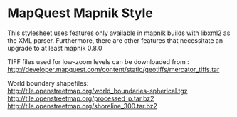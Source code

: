 # MapQuest Mapnik Style

This stylesheet uses features only available in mapnik builds with libxml2 as the XML parser. 
Furthermore, there are other features that necessitate an upgrade to at least mapnik 0.8.0

TIFF files used for low-zoom levels can be downloaded from :
http://developer.mapquest.com/content/static/geotiffs/mercator_tiffs.tar

World boundary shapefiles:
http://tile.openstreetmap.org/world_boundaries-spherical.tgz 
http://tile.openstreetmap.org/processed_p.tar.bz2 
http://tile.openstreetmap.org/shoreline_300.tar.bz2  




